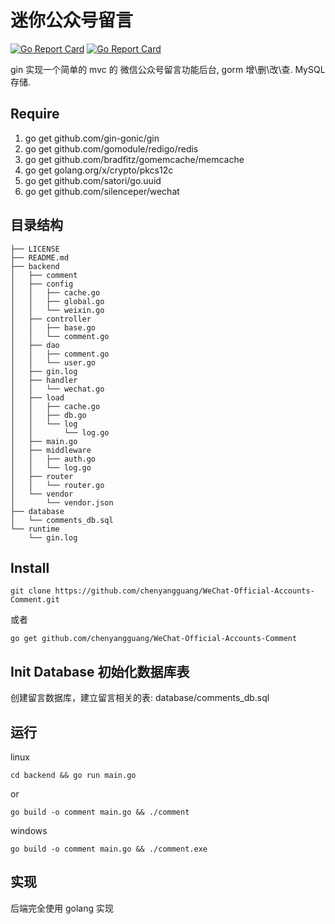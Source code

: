 # 迷你公众号留言
[![Go Report Card](https://travis-ci.org/silenceper/wechat.svg?branch=master)](https://travis-ci.org/chenyangguang/WeChat-Official-Accounts-Comment)
[![Go Report Card](https://goreportcard.com/badge/github.com/chenyangguang/WeChat-Official-Accounts-Comment)](https://goreportcard.com/report/github.com/chenyangguang/WeChat-Official-Accounts-Comment)


gin 实现一个简单的 mvc 的 微信公众号留言功能后台, gorm 增\删\改\查.  MySQL存储.

## Require 
1. go get github.com/gin-gonic/gin
2. go get github.com/gomodule/redigo/redis
3. go get github.com/bradfitz/gomemcache/memcache
4. go get golang.org/x/crypto/pkcs12c
5. go get github.com/satori/go.uuid
6. go get github.com/silenceper/wechat


## 目录结构 

```
├── LICENSE
├── README.md
├── backend
│   ├── comment
│   ├── config
│   │   ├── cache.go
│   │   ├── global.go
│   │   └── weixin.go
│   ├── controller
│   │   ├── base.go
│   │   └── comment.go
│   ├── dao
│   │   ├── comment.go
│   │   └── user.go
│   ├── gin.log
│   ├── handler
│   │   └── wechat.go
│   ├── load
│   │   ├── cache.go
│   │   ├── db.go
│   │   └── log
│   │       └── log.go
│   ├── main.go
│   ├── middleware
│   │   ├── auth.go
│   │   └── log.go
│   ├── router
│   │   └── router.go
│   └── vendor
│       └── vendor.json
├── database
│   └── comments_db.sql
└── runtime
    └── gin.log
```
## Install

```
git clone https://github.com/chenyangguang/WeChat-Official-Accounts-Comment.git

```

或者

```
go get github.com/chenyangguang/WeChat-Official-Accounts-Comment
```

##  Init Database 初始化数据库表

创建留言数据库，建立留言相关的表:  database/comments_db.sql


## 运行

linux

```
cd backend && go run main.go

```
or


```
go build -o comment main.go && ./comment
```


windows
```
go build -o comment main.go && ./comment.exe

```

## 实现

后端完全使用 golang 实现

